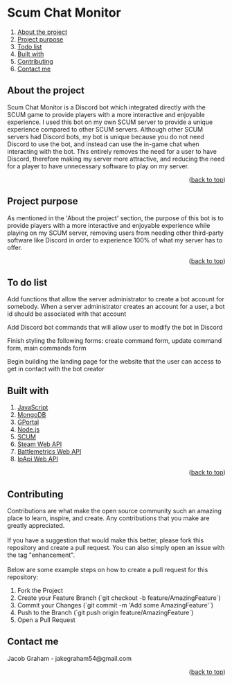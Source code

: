 # Scum Chat Monitor
<a name="readme-top"></a>

<!-- TABLE OF CONTENTS -->
<section>
  <article>
    <ol>
     <li><a href="#about-the-project">About the project</a></li>
     <li><a href="#purpose-of-project">Project purpose</a></li>
     <li><a href="#todo-list">Todo list</a></li>
     <li><a href="#built-with">Built with</a></li>
     <li><a href="#contributing">Contributing</a></li>
     <li><a href="#contact">Contact me</a></li>
    </ol>
  </article>
</section>


<section>
  <article>
    <!-- About the project -->
    <h2 id="about-the-project">About the project</h2>
    <p>
      Scum Chat Monitor is a Discord bot which integrated directly with the SCUM game to provide players with a more interactive and enjoyable experience. I used this bot on my own SCUM server to provide a unique experience compared to other SCUM servers. Although other SCUM servers had Discord bots, my bot is unique because you do not need Discord to use the bot, and instead can use the in-game chat when interacting with the bot. This entirely removes the need for a user to have Discord, therefore making my server more attractive, and reducing the need for a player to have unnecessary software to play on my server. 
    </p>
  </article>
  <p align="right">(<a href="#readme-top">back to top</a>)</p>
</section>

<section>
  <!-- The purpose of the project -->
  <h2 id="purpose-of-project">Project purpose</h2>
  <p>As mentioned in the 'About the project' section, the purpose of this bot is to provide players with a more interactive and enjoyable experience while playing on my SCUM server, removing users from needing other third-party software like Discord in order to experience 100% of what my server has to offer.</p>
  <p align="right">(<a href="#readme-top">back to top</a>)</p>
</section>

<section>
  <h2 id="todo-list">To do list</h2>
  <p>Add functions that allow the server administrator to create a bot account for somebody. When a server administrator creates an account for a user, a bot id should be associated with that account</p>
  <p>Add Discord bot commands that will allow user to modify the bot in Discord</p>
  <p>Finish styling the following forms: create command form, update command form, main commands form</p>
  <p>Begin building the landing page for the website that the user can access to get in contact with the bot creator</p>

</section>

<section>
  <h2 id="built-with">Built with</h2>
  <ol>
    <li><a href="https://developer.mozilla.org/en-US/docs/Web/JavaScript" >JavaScript</a></li>
    <li><a href="https://www.mongodb.com/">MongoDB</a></li>
    <li><a href="https://www.g-portal.com/en">GPortal</a></li>
    <li><a href="https://nodejs.org/en">Node.js</a></li>
    <li><a href="https://scumgame.com/">SCUM</a></li>
    <li><a href="https://steamcommunity.com/dev">Steam Web API</a></li>
    <li><a href="https://www.battlemetrics.com/developers/documentation">Battlemetrics Web API</a></li>
    <li><a href="https://ipapi.com/documentation">IpApi Web API</a></li>
  </ol>
  <p align="right">(<a href="#readme-top">back to top</a>)</p>
</section>

<section>
  <article>
    <h2 id="contributing">Contributing</h2>
    Contributions are what make the open source community such an amazing place to learn, inspire, and create. Any contributions that you make are greatly appreciated.
  </article>
  <br>
  <article>
    If you have a suggestion that would make this better, please fork this repository and create a pull request. You can also simply open an issue with the tag "enhancement".
  </article> 
  <br>
  <article>
    Below are some example steps on how to create a pull request for this repository:
    <ol>
      <li>Fork the Project</li>
      <li>Create your Feature Branch (`git checkout -b feature/AmazingFeature`)</li>
      <li>Commit your Changes (`git commit -m 'Add some AmazingFeature'`)</li>
      <li>Push to the Branch (`git push origin feature/AmazingFeature`)</li>
      <li>Open a Pull Request</li>
    </ol>
  </article>
</section>

<section>
  <article>
    <h2 id="contact">Contact me</h2>
    <p>
      Jacob Graham - jakegraham54@gmail.com
    </p>
  </article>
</section>

<section>
  <aside>
    <p align="right">(<a href="#readme-top">back to top</a>)</p>
  </aside>
</section>


